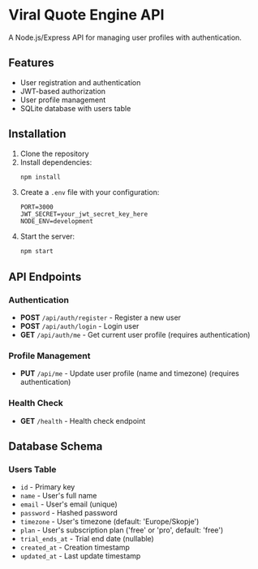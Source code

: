 # Viral Quote Engine API

A Node.js/Express API for managing user profiles with authentication.

## Features

- User registration and authentication
- JWT-based authorization
- User profile management
- SQLite database with users table

## Installation

1. Clone the repository
2. Install dependencies:
   ```bash
   npm install
   ```
3. Create a `.env` file with your configuration:
   ```
   PORT=3000
   JWT_SECRET=your_jwt_secret_key_here
   NODE_ENV=development
   ```
4. Start the server:
   ```bash
   npm start
   ```

## API Endpoints

### Authentication

- **POST** `/api/auth/register` - Register a new user
- **POST** `/api/auth/login` - Login user
- **GET** `/api/auth/me` - Get current user profile (requires authentication)

### Profile Management

- **PUT** `/api/me` - Update user profile (name and timezone) (requires authentication)

### Health Check

- **GET** `/health` - Health check endpoint

## Database Schema

### Users Table

- `id` - Primary key
- `name` - User's full name
- `email` - User's email (unique)
- `password` - Hashed password
- `timezone` - User's timezone (default: 'Europe/Skopje')
- `plan` - User's subscription plan ('free' or 'pro', default: 'free')
- `trial_ends_at` - Trial end date (nullable)
- `created_at` - Creation timestamp
- `updated_at` - Last update timestamp